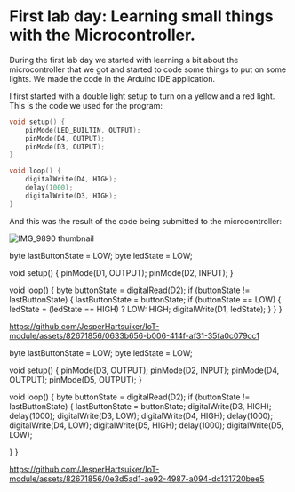 # First lab day: Learning small things with the Microcontroller.

During the first lab day we started with learning a bit about the microcontroller that we got and started to code some things to put on some lights. We made the code in the Arduino IDE application.

I first started with a double light setup to turn on a yellow and a red light. This is the code we used for the program:

```cpp
void setup() {
    pinMode(LED_BUILTIN, OUTPUT); 
    pinMode(D4, OUTPUT); 
    pinMode(D3, OUTPUT); 
}

void loop() { 
    digitalWrite(D4, HIGH); 
    delay(1000); 
    digitalWrite(D3, HIGH); 
}
```
And this was the result of the code being submitted to the microcontroller:




![IMG_9890 thumbnail](https://github.com/JesperHartsuiker/IoT-module/assets/82671856/936bba47-df32-4d7e-8327-caafae94a93c)




byte lastButtonState = LOW;
byte ledState = LOW;

void setup() {
  pinMode(D1, OUTPUT);
  pinMode(D2, INPUT);
}

void loop() {
  byte buttonState = digitalRead(D2);
  if (buttonState != lastButtonState) {
    lastButtonState = buttonState;
    if (buttonState == LOW) {
      ledState = (ledState == HIGH) ? LOW: HIGH;
      digitalWrite(D1, ledState);
    }
  }
}


https://github.com/JesperHartsuiker/IoT-module/assets/82671856/0633b656-b006-414f-af31-35fa0c079cc1




byte lastButtonState = LOW;
byte ledState = LOW;

void setup() {
  pinMode(D3, OUTPUT);
  pinMode(D2, INPUT);
  pinMode(D4, OUTPUT);
  pinMode(D5, OUTPUT);
}

void loop() {
  byte buttonState = digitalRead(D2);
  if (buttonState != lastButtonState) {
    lastButtonState = buttonState;
    digitalWrite(D3, HIGH);
    delay(1000);
    digitalWrite(D3, LOW);
    digitalWrite(D4, HIGH);
    delay(1000);
    digitalWrite(D4, LOW);
    digitalWrite(D5, HIGH); 
    delay(1000);
    digitalWrite(D5, LOW);  
    
  }
}


https://github.com/JesperHartsuiker/IoT-module/assets/82671856/0e3d5ad1-ae92-4987-a094-dc131720bee5


